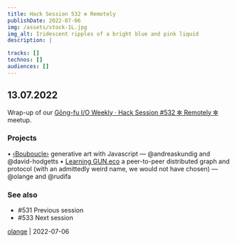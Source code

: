 ```yaml
---
title: Hack Session 532 ✼ Remotely
publishDate: 2022-07-06
img: /assets/stock-1L.jpg
img_alt: Iridescent ripples of a bright blue and pink liquid
description: |

tracks: []
technos: []
audiences: []
---
```


## 13.07.2022

Wrap-up of our [Gōng-fu I/O Weekly · Hack Session #532 ✼ Remotely ✼](https://www.meetup.com/fr-FR/gōngfuio/events/vxfrvsydckbrb/) meetup.

### Projects

• [‹Bouboucle›](http://bouboucle.com) generative art with Javascript — @andreaskundig and @david-hodgetts 
• [Learning GUN.eco](https://github.com/olange/learning-gun) a peer-to-peer distributed graph and protocol (with an admittedly weird name, we would not have chosen) — @olange and @rudifa

### See also

* #531 Previous session
* #533 Next session

[olange](https://github.com/olange) | 2022-07-06


